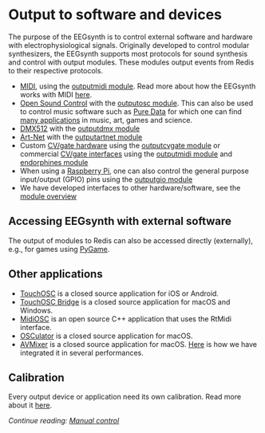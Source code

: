 # Output to software and devices

The purpose of the EEGsynth is to control external software and hardware with electrophysiological signals. Originally developed to control modular synthesizers, the EEGsynth supports most protocols for sound synthesis and control with output modules. These modules output events from Redis to their respective protocols.

- [MIDI](https://www.midi.org/), using the [outputmidi module](../src/module/outputmidi). Read more about how the EEGsynth works with MIDI [here](midi.md).
- [Open Sound Control](http://opensoundcontrol.org/introduction-osc) with the [outputosc module](../src/module/outputosc). This can also be used to control music software such as [Pure Data](https://puredata.info/) for which one can find [many applications](https://patchstorage.com/platform/pd-extended/) in music, art, games and science.
- [DMX512](https://en.wikipedia.org/wiki/DMX512) with the [outputdmx module](../src/module/outputdmx)
- [Art-Net](https://en.wikipedia.org/wiki/Art-Net) with the [outputartnet module](../src/module/outputartnet)
- Custom [CV/gate hardware](../hardware/usb2cvgate_4channel) using the [outputcvgate module](../src/module/outputcvgate) or commercial [CV/gate interfaces](doepfer.md) using the [outputmidi module](../src/module/outputmidi) and [endorphines module](../src/module/endorphines)
- When using a [Raspberry Pi](http://raspberrypi.org/), one can also control the general purpose input/output (GPIO) pins using the [outputgio module](../src/module/outputgpio)
- We have developed interfaces to other hardware/software, see the [module overview](module-overview.md)

## Accessing EEGsynth with external software

The output of modules to Redis can also be accessed directly (externally), e.g., for games using [PyGame](https://www.pygame.org/news).

## Other applications

- [TouchOSC](https://hexler.net/products/touchosc) is a closed source application for iOS or Android.
- [TouchOSC Bridge](https://hexler.net/docs/touchosc-getting-started-midi) is a closed source application for macOS and Windows.
- [MidiOSC](https://github.com/jstutters/MidiOSC) is an open source C++ application that uses the RtMidi interface.
- [OSCulator](http://www.osculator.net) is a closed source application for macOS.
- [AVMixer](https://neuromixer.com/products/avmixer-pro) is a closed source application for macOS. [Here](avmixer.md) is how we have integrated it in several performances.

## Calibration

Every output device or application need its own calibration. Read more about it [here](calibration.md).

_Continue reading: [Manual control](manual-control.md)_
